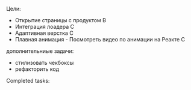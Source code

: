 Цели:

-   Открытие страницы с продуктом B
-   Интеграция лоадера C
-   Адаптивная верстка C
-   Плавная анимация - Посмотреть видео по анимации на Реакте C

дополнительниые задачи:

-   стилизовать чекбоксы
-   рефакторить код

Completed tasks:

<!-- -   Upload Image <A> -->
<!-- -   implement Redux-library <A> -->
<!-- -   implement mass delete <A> -->
<!-- -   localStorage-saving <B> -->
